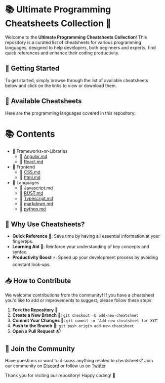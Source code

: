 # 📚 Ultimate Programming Cheatsheets Collection 🎉

Welcome to the **Ultimate Programming Cheatsheets Collection**! This repository is a curated list of cheatsheets for various programming languages, designed to help developers, both beginners and experts, find quick references and enhance their coding productivity.

## 🚀 Getting Started

To get started, simply browse through the list of available cheatsheets below and click on the links to view or download them.

## 📑 Available Cheatsheets

Here are the programming languages covered in this repository:
<!-- CONTENTS -->
# 📚 Contents

- 📂 Frameworks-or-Libraries
  - 📄 [Angular.md](./Frameworks-or-Libraries/Angular.md)
  - 📄 [React.md](./Frameworks-or-Libraries/React.md)
- 📂 Frontend
  - 📄 [CSS.md](./Frontend/CSS.md)
  - 📄 [html.md](./Frontend/html.md)
- 📂 Languages
  - 📄 [Javascript.md](./Languages/Javascript.md)
  - 📄 [RUST.md](./Languages/RUST.md)
  - 📄 [Typescript.md](./Languages/Typescript.md)
  - 📄 [markdown.md](./Languages/markdown.md)
  - 📄 [python.md](./Languages/python.md)
<!-- END CONTENTS -->
## 🌟 Why Use Cheatsheets?

- **Quick Reference** 📌: Save time by having all essential information at your fingertips.
- **Learning Aid** 📖: Reinforce your understanding of key concepts and syntax.
- **Productivity Boost** ⚡: Speed up your development process by avoiding constant look-ups.

## 📥 How to Contribute

We welcome contributions from the community! If you have a cheatsheet you'd like to add or improvements to suggest, please follow these steps:

1. **Fork the Repository** 🍴
2. **Create a New Branch** 🔀: `git checkout -b add-new-cheatsheet`
3. **Commit Your Changes** 💾: `git commit -m 'Add new cheatsheet for XYZ'`
4. **Push to the Branch** 🚢: `git push origin add-new-cheatsheet`
5. **Open a Pull Request** 📬

## 💬 Join the Community

Have questions or want to discuss anything related to cheatsheets? Join our community on [Discord](#) or follow us on [Twitter](#).

Thank you for visiting our repository! Happy coding! 🚀
